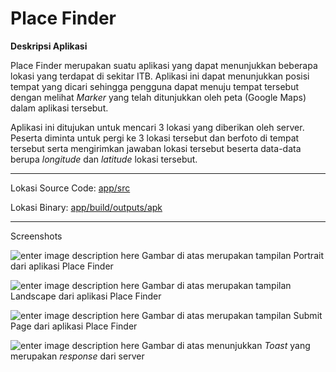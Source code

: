 **Place Finder**
===================

**Deskripsi Aplikasi**

Place Finder merupakan suatu aplikasi yang dapat menunjukkan beberapa lokasi yang terdapat di sekitar ITB. Aplikasi ini dapat menunjukkan posisi tempat yang dicari sehingga pengguna dapat menuju tempat tersebut dengan melihat *Marker* yang telah ditunjukkan oleh peta (Google Maps) dalam aplikasi tersebut.

Aplikasi ini ditujukan untuk mencari 3 lokasi yang diberikan oleh server. Peserta diminta untuk pergi ke 3 lokasi tersebut dan berfoto di tempat tersebut serta mengirimkan jawaban lokasi tersebut beserta data-data berupa *longitude* dan *latitude* lokasi tersebut.

----------
Lokasi Source Code: [app/src](http://gitlab.informatika.org/randi_chilyon/Tubes1-Android/tree/master/Maps/app/src)


Lokasi Binary: [app/build/outputs/apk](http://gitlab.informatika.org/randi_chilyon/Tubes1-Android/tree/master/Maps/app/build/outputs/apk)

----------
Screenshots

![enter image description here](https://photos-2.dropbox.com/t/2/AACBTGCYAi1C_mSZ6R79bxqjPF45RENQASgr9ou49x4Vag/12/168687299/png/32x32/1/_/1/2/12896468_10201498862429104_612312538_o.png/EOigxoABGDcgAigC/he7KelKTyiFE7HP6yTFv6hvJtyXej1KaQ0YsshtuDmg?size_mode=5)
Gambar di atas merupakan tampilan Portrait dari aplikasi Place Finder

![enter image description here](https://photos-6.dropbox.com/t/2/AAAWM9gIBN9XrZLSREsFMBXwxtnUd4NAO9rLNbtvGOeaVQ/12/168687299/png/32x32/1/_/1/2/12899607_10201498862189098_768777942_o.png/EOigxoABGDcgAigC/rRIttkUMXdZG7tcjrOsXJOBDEhCf86DHut4PgE006PQ?size=800x600&size_mode=3)
Gambar di atas merupakan tampilan Landscape dari aplikasi Place Finder

![enter image description here](https://photos-4.dropbox.com/t/2/AACj9Yo-hdn_dJy6DvdJYh1gqmrj6PVDQU5wKdB0RAJKlA/12/168687299/png/32x32/1/_/1/2/12903743_10201498862069095_780406991_o.png/EOigxoABGDcgAigC/3c07dd-Q4P0qWWJcMww_jEkKRsujBPJa0p3IdWSAmqo?size_mode=5)
Gambar di atas merupakan tampilan Submit Page dari aplikasi Place Finder

![enter image description here](https://photos-4.dropbox.com/t/2/AAAmdj341oNLxeJUl7CXFW7bzTtzaykGm2Nmit-h8cFs0Q/12/168687299/png/32x32/1/_/1/2/12919325_10201498861989093_1467826926_o.png/EOigxoABGDcgAigC/6evnxPgqqM-oQE9PvGIUrIIW-2H_m3BcfqdFqTH9qhU?size_mode=5)
Gambar di atas menunjukkan *Toast* yang merupakan *response* dari server